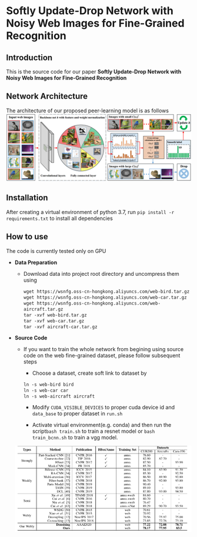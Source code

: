 # Softly Update-Drop Network with Noisy Web Images for Fine-Grained Recognition

Introduction
------------
This is the source code for our paper **Softly Update-Drop Network with Noisy Web Images for Fine-Grained Recognition**

Network Architecture
--------------------
The architecture of our proposed peer-learning model is as follows
![network](network.png)

Installation
------------
After creating a virtual environment of python 3.7, run `pip install -r requirements.txt` to install all dependencies

How to use
------------
The code is currently tested only on GPU
* **Data Preparation**
    - Download data into project root directory and uncompress them using
        ```
        wget https://wsnfg.oss-cn-hongkong.aliyuncs.com/web-bird.tar.gz
        wget https://wsnfg.oss-cn-hongkong.aliyuncs.com/web-car.tar.gz
        wget https://wsnfg.oss-cn-hongkong.aliyuncs.com/web-aircraft.tar.gz
        tar -xvf web-bird.tar.gz
        tar -xvf web-car.tar.gz
        tar -xvf aircraft-car.tar.gz
        ```
* **Source Code**

    - If you want to train the whole network from begining using source code on the web fine-grained dataset, please follow subsequent steps
    
      - Choose a dataset, create soft link to dataset by
       ```
       ln -s web-bird bird
       ln -s web-car car
       ln -s web-aircraft aircraft
       ```

      - Modify `CUDA_VISIBLE_DEVICES` to proper cuda device id and `data_base` to proper dataset in  ``` run.sh ```
      
      - Activate virtual environment(e.g. conda) and then run the script```bash train.sh``` to train a resnet model or ```bash train_bcnn.sh``` to train a vgg model.
      
    ![table](performance.png)
